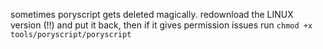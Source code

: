 sometimes poryscript gets deleted magically. redownload the LINUX version (!!) and put it back, then if it gives permission issues run `chmod +x tools/poryscript/poryscript`